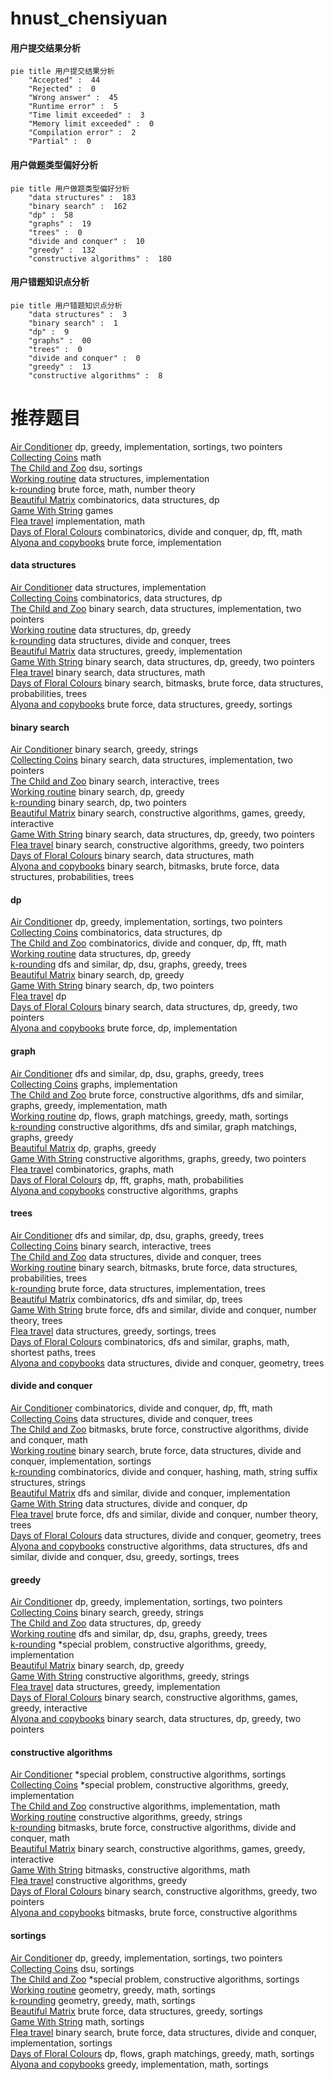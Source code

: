 # hnust_chensiyuan
<!-- tabs:start -->
#### **用户提交结果分析**

```mermaid
pie title 用户提交结果分析
    "Accepted" :  44
    "Rejected" :  0
    "Wrong answer" :  45
    "Runtime error" :  5
    "Time limit exceeded" :  3
    "Memory limit exceeded" :  0
    "Compilation error" :  2
    "Partial" :  0
```
#### **用户做题类型偏好分析**

```mermaid
pie title 用户做题类型偏好分析
    "data structures" :  183
    "binary search" :  162
    "dp" :  58
    "graphs" :  19
    "trees" :  0
    "divide and conquer" :  10
    "greedy" :  132
    "constructive algorithms" :  180
```
#### **用户错题知识点分析**

```mermaid
pie title 用户错题知识点分析
    "data structures" :  3
    "binary search" :  1
    "dp" :  9
    "graphs" :  00
    "trees" :  0
    "divide and conquer" :  0
    "greedy" :  13
    "constructive algorithms" :  8
```
<!-- tabs:end -->
# 推荐题目
[Air Conditioner](http://codeforces.com/problemset/problem/1304/C)		dp,
                        greedy,
                        implementation,
                        sortings,
                        two pointers		  
[Collecting Coins](http://codeforces.com/problemset/problem/1294/A)		math		  
[The Child and Zoo](https://codeforces.com/contest/438/problem/B)		dsu,
                        sortings		  
[Working routine](http://codeforces.com/problemset/problem/706/E)		data structures,
                        implementation		  
[k-rounding](http://codeforces.com/problemset/problem/858/A)		brute force,
                        math,
                        number theory		  
[Beautiful Matrix](http://codeforces.com/problemset/problem/1085/G)		combinatorics,
                        data structures,
                        dp		  
[Game With String](http://codeforces.com/problemset/problem/1221/E)		games		  
[Flea travel](http://codeforces.com/problemset/problem/55/A)		implementation,
                        math		  
[Days of Floral Colours](http://codeforces.com/problemset/problem/848/E)		combinatorics,
                        divide and conquer,
                        dp,
                        fft,
                        math		  
[Alyona and copybooks](http://codeforces.com/problemset/problem/740/A)		brute force,
                        implementation		  
<!-- tabs:start -->
#### **data structures**
[Air Conditioner](http://codeforces.com/problemset/problem/706/E)		data structures,
                        implementation		  
[Collecting Coins](http://codeforces.com/problemset/problem/1085/G)		combinatorics,
                        data structures,
                        dp		  
[The Child and Zoo](https://codeforces.com/contest/1417/problem/C)		binary search,
                        data structures,
                        implementation,
                        two pointers		  
[Working routine](http://codeforces.com/problemset/problem/845/D)		data structures,
                        dp,
                        greedy		  
[k-rounding](http://codeforces.com/problemset/problem/379/F)		data structures,
                        divide and conquer,
                        trees		  
[Beautiful Matrix](https://codeforces.com/contest/1435/problem/D)		data structures,
                        greedy,
                        implementation		  
[Game With String](http://codeforces.com/problemset/problem/1492/C)		binary search,
                        data structures,
                        dp,
                        greedy,
                        two pointers		  
[Flea travel](http://codeforces.com/problemset/problem/1490/G)		binary search,
                        data structures,
                        math		  
[Days of Floral Colours](http://codeforces.com/problemset/problem/1479/D)		binary search,
                        bitmasks,
                        brute force,
                        data structures,
                        probabilities,
                        trees		  
[Alyona and copybooks](http://codeforces.com/problemset/problem/1497/A)		brute force,
                        data structures,
                        greedy,
                        sortings		  
#### **binary search**
[Air Conditioner](http://codeforces.com/problemset/problem/778/A)		binary search,
                        greedy,
                        strings		  
[Collecting Coins](https://codeforces.com/contest/1417/problem/C)		binary search,
                        data structures,
                        implementation,
                        two pointers		  
[The Child and Zoo](http://codeforces.com/problemset/problem/1129/E)		binary search,
                        interactive,
                        trees		  
[Working routine](http://codeforces.com/problemset/problem/853/D)		binary search,
                        dp,
                        greedy		  
[k-rounding](http://codeforces.com/problemset/problem/180/E)		binary search,
                        dp,
                        two pointers		  
[Beautiful Matrix](http://codeforces.com/problemset/problem/896/B)		binary search,
                        constructive algorithms,
                        games,
                        greedy,
                        interactive		  
[Game With String](http://codeforces.com/problemset/problem/1492/C)		binary search,
                        data structures,
                        dp,
                        greedy,
                        two pointers		  
[Flea travel](http://codeforces.com/problemset/problem/1463/D)		binary search,
                        constructive algorithms,
                        greedy,
                        two pointers		  
[Days of Floral Colours](http://codeforces.com/problemset/problem/1490/G)		binary search,
                        data structures,
                        math		  
[Alyona and copybooks](http://codeforces.com/problemset/problem/1479/D)		binary search,
                        bitmasks,
                        brute force,
                        data structures,
                        probabilities,
                        trees		  
#### **dp**
[Air Conditioner](http://codeforces.com/problemset/problem/1304/C)		dp,
                        greedy,
                        implementation,
                        sortings,
                        two pointers		  
[Collecting Coins](http://codeforces.com/problemset/problem/1085/G)		combinatorics,
                        data structures,
                        dp		  
[The Child and Zoo](http://codeforces.com/problemset/problem/848/E)		combinatorics,
                        divide and conquer,
                        dp,
                        fft,
                        math		  
[Working routine](http://codeforces.com/problemset/problem/845/D)		data structures,
                        dp,
                        greedy		  
[k-rounding](http://codeforces.com/problemset/problem/1120/D)		dfs and similar,
                        dp,
                        dsu,
                        graphs,
                        greedy,
                        trees		  
[Beautiful Matrix](http://codeforces.com/problemset/problem/853/D)		binary search,
                        dp,
                        greedy		  
[Game With String](http://codeforces.com/problemset/problem/180/E)		binary search,
                        dp,
                        two pointers		  
[Flea travel](http://codeforces.com/problemset/problem/933/A)		dp		  
[Days of Floral Colours](http://codeforces.com/problemset/problem/1492/C)		binary search,
                        data structures,
                        dp,
                        greedy,
                        two pointers		  
[Alyona and copybooks](https://codeforces.com/contest/1457/problem/C)		brute force,
                        dp,
                        implementation		  
#### **graph**
[Air Conditioner](http://codeforces.com/problemset/problem/1120/D)		dfs and similar,
                        dp,
                        dsu,
                        graphs,
                        greedy,
                        trees		  
[Collecting Coins](http://codeforces.com/problemset/problem/1255/B)		graphs,
                        implementation		  
[The Child and Zoo](http://codeforces.com/problemset/problem/1487/C)		brute force,
                        constructive algorithms,
                        dfs and similar,
                        graphs,
                        greedy,
                        implementation,
                        math		  
[Working routine](http://codeforces.com/problemset/problem/1437/C)		dp,
                        flows,
                        graph matchings,
                        greedy,
                        math,
                        sortings		  
[k-rounding](http://codeforces.com/problemset/problem/1470/D)		constructive algorithms,
                        dfs and similar,
                        graph matchings,
                        graphs,
                        greedy		  
[Beautiful Matrix](http://codeforces.com/problemset/problem/1476/C)		dp,
                        graphs,
                        greedy		  
[Game With String](http://codeforces.com/problemset/problem/1304/D)		constructive algorithms,
                        graphs,
                        greedy,
                        two pointers		  
[Flea travel](http://codeforces.com/problemset/problem/1475/C)		combinatorics,
                        graphs,
                        math		  
[Days of Floral Colours](http://codeforces.com/problemset/problem/553/E)		dp,
                        fft,
                        graphs,
                        math,
                        probabilities		  
[Alyona and copybooks](http://codeforces.com/problemset/problem/1495/C)		constructive algorithms,
                        graphs		  
#### **trees**
[Air Conditioner](http://codeforces.com/problemset/problem/1120/D)		dfs and similar,
                        dp,
                        dsu,
                        graphs,
                        greedy,
                        trees		  
[Collecting Coins](http://codeforces.com/problemset/problem/1129/E)		binary search,
                        interactive,
                        trees		  
[The Child and Zoo](http://codeforces.com/problemset/problem/379/F)		data structures,
                        divide and conquer,
                        trees		  
[Working routine](http://codeforces.com/problemset/problem/1479/D)		binary search,
                        bitmasks,
                        brute force,
                        data structures,
                        probabilities,
                        trees		  
[k-rounding](http://codeforces.com/problemset/problem/1511/C)		brute force,
                        data structures,
                        implementation,
                        trees		  
[Beautiful Matrix](http://codeforces.com/problemset/problem/1499/F)		combinatorics,
                        dfs and similar,
                        dp,
                        trees		  
[Game With String](http://codeforces.com/problemset/problem/1491/E)		brute force,
                        dfs and similar,
                        divide and conquer,
                        number theory,
                        trees		  
[Flea travel](http://codeforces.com/problemset/problem/1466/D)		data structures,
                        greedy,
                        sortings,
                        trees		  
[Days of Floral Colours](http://codeforces.com/problemset/problem/1495/D)		combinatorics,
                        dfs and similar,
                        graphs,
                        math,
                        shortest paths,
                        trees		  
[Alyona and copybooks](http://codeforces.com/problemset/problem/1303/G)		data structures,
                        divide and conquer,
                        geometry,
                        trees		  
#### **divide and conquer**
[Air Conditioner](http://codeforces.com/problemset/problem/848/E)		combinatorics,
                        divide and conquer,
                        dp,
                        fft,
                        math		  
[Collecting Coins](http://codeforces.com/problemset/problem/379/F)		data structures,
                        divide and conquer,
                        trees		  
[The Child and Zoo](http://codeforces.com/problemset/problem/1338/C)		bitmasks,
                        brute force,
                        constructive algorithms,
                        divide and conquer,
                        math		  
[Working routine](http://codeforces.com/problemset/problem/1461/D)		binary search,
                        brute force,
                        data structures,
                        divide and conquer,
                        implementation,
                        sortings		  
[k-rounding](http://codeforces.com/problemset/problem/1466/G)		combinatorics,
                        divide and conquer,
                        hashing,
                        math,
                        string suffix structures,
                        strings		  
[Beautiful Matrix](http://codeforces.com/problemset/problem/1490/D)		dfs and similar,
                        divide and conquer,
                        implementation		  
[Game With String](https://codeforces.com/contest/1483/problem/C)		data structures,
                        divide and conquer,
                        dp		  
[Flea travel](http://codeforces.com/problemset/problem/1491/E)		brute force,
                        dfs and similar,
                        divide and conquer,
                        number theory,
                        trees		  
[Days of Floral Colours](http://codeforces.com/problemset/problem/1303/G)		data structures,
                        divide and conquer,
                        geometry,
                        trees		  
[Alyona and copybooks](http://codeforces.com/problemset/problem/1494/D)		constructive algorithms,
                        data structures,
                        dfs and similar,
                        divide and conquer,
                        dsu,
                        greedy,
                        sortings,
                        trees		  
#### **greedy**
[Air Conditioner](http://codeforces.com/problemset/problem/1304/C)		dp,
                        greedy,
                        implementation,
                        sortings,
                        two pointers		  
[Collecting Coins](http://codeforces.com/problemset/problem/778/A)		binary search,
                        greedy,
                        strings		  
[The Child and Zoo](http://codeforces.com/problemset/problem/845/D)		data structures,
                        dp,
                        greedy		  
[Working routine](http://codeforces.com/problemset/problem/1120/D)		dfs and similar,
                        dp,
                        dsu,
                        graphs,
                        greedy,
                        trees		  
[k-rounding](http://codeforces.com/problemset/problem/774/C)		*special problem,
                        constructive algorithms,
                        greedy,
                        implementation		  
[Beautiful Matrix](http://codeforces.com/problemset/problem/853/D)		binary search,
                        dp,
                        greedy		  
[Game With String](http://codeforces.com/problemset/problem/625/B)		constructive algorithms,
                        greedy,
                        strings		  
[Flea travel](https://codeforces.com/contest/1435/problem/D)		data structures,
                        greedy,
                        implementation		  
[Days of Floral Colours](http://codeforces.com/problemset/problem/896/B)		binary search,
                        constructive algorithms,
                        games,
                        greedy,
                        interactive		  
[Alyona and copybooks](http://codeforces.com/problemset/problem/1492/C)		binary search,
                        data structures,
                        dp,
                        greedy,
                        two pointers		  
#### **constructive algorithms**
[Air Conditioner](https://codeforces.com/contest/795/problem/D)		*special problem,
                        constructive algorithms,
                        sortings		  
[Collecting Coins](http://codeforces.com/problemset/problem/774/C)		*special problem,
                        constructive algorithms,
                        greedy,
                        implementation		  
[The Child and Zoo](http://codeforces.com/problemset/problem/282/C)		constructive algorithms,
                        implementation,
                        math		  
[Working routine](http://codeforces.com/problemset/problem/625/B)		constructive algorithms,
                        greedy,
                        strings		  
[k-rounding](http://codeforces.com/problemset/problem/1338/C)		bitmasks,
                        brute force,
                        constructive algorithms,
                        divide and conquer,
                        math		  
[Beautiful Matrix](http://codeforces.com/problemset/problem/896/B)		binary search,
                        constructive algorithms,
                        games,
                        greedy,
                        interactive		  
[Game With String](http://codeforces.com/problemset/problem/1438/D)		bitmasks,
                        constructive algorithms,
                        math		  
[Flea travel](http://codeforces.com/problemset/problem/1493/A)		constructive algorithms,
                        greedy		  
[Days of Floral Colours](http://codeforces.com/problemset/problem/1463/D)		binary search,
                        constructive algorithms,
                        greedy,
                        two pointers		  
[Alyona and copybooks](https://codeforces.com/contest/1456/problem/B)		bitmasks,
                        brute force,
                        constructive algorithms		  
#### **sortings**
[Air Conditioner](http://codeforces.com/problemset/problem/1304/C)		dp,
                        greedy,
                        implementation,
                        sortings,
                        two pointers		  
[Collecting Coins](https://codeforces.com/contest/438/problem/B)		dsu,
                        sortings		  
[The Child and Zoo](https://codeforces.com/contest/795/problem/D)		*special problem,
                        constructive algorithms,
                        sortings		  
[Working routine](https://codeforces.com/contest/1496/problem/C)		geometry,
                        greedy,
                        math,
                        sortings		  
[k-rounding](http://codeforces.com/problemset/problem/1495/A)		geometry,
                        greedy,
                        math,
                        sortings		  
[Beautiful Matrix](http://codeforces.com/problemset/problem/1497/A)		brute force,
                        data structures,
                        greedy,
                        sortings		  
[Game With String](http://codeforces.com/problemset/problem/1427/A)		math,
                        sortings		  
[Flea travel](http://codeforces.com/problemset/problem/1461/D)		binary search,
                        brute force,
                        data structures,
                        divide and conquer,
                        implementation,
                        sortings		  
[Days of Floral Colours](http://codeforces.com/problemset/problem/1437/C)		dp,
                        flows,
                        graph matchings,
                        greedy,
                        math,
                        sortings		  
[Alyona and copybooks](http://codeforces.com/problemset/problem/1473/A)		greedy,
                        implementation,
                        math,
                        sortings		  
<!-- tabs:end -->
